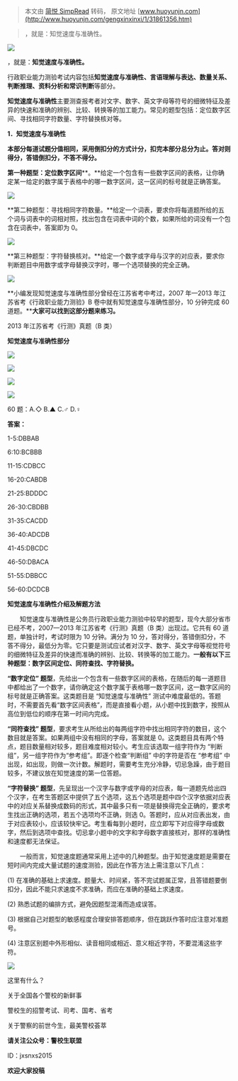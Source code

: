 > 本文由 [简悦 SimpRead](http://ksria.com/simpread/) 转码， 原文地址 [www.huoyunjn.com](http://www.huoyunjn.com/gengxinxinxi/1/31861356.htm)

> ，就是：知觉速度与准确性。

![](https://mmbiz.qpic.cn/mmbiz/Paej9Ly1J3D7KSj8qa0QbLa6Nm2x3wmic5ujU3Uw5hyzWHPXt3sg5A7k4FEKhibjKLQrqKIAibjOiaqafEKl00mLqg/0?wx_fmt=jpeg)

，就是：**知觉速度与准确性。**

行政职业能力测验考试内容包括**知觉速度与准确性、言语理解与表达、数量关系、判断推理、资料分析和常识判断**等部分。

**知觉速度与准确性**主要测查报考者对文字、数字、英文字母等符号的细微特征及差异的快速和准确的辨别、比较、转换等的加工能力。常见的题型包括：定位数字区间、寻找相同字符数量、字符替换核对等。

**1．知觉速度与准确性**

**本部分每道试题分值相同，采用倒扣分的方式计分，扣完本部分总分为止。答对则得分，答错倒扣分，不答不得分。**

**第一种题型：定位数字区间****。**给定一个包含有一些数字区间的表格，让你确定某一给定的数字属于表格中的哪一数字区间，这一区间的标号就是正确答案。 

![](http://mmbiz.qpic.cn/mmbiz_png/Paej9Ly1J3BVPXCI9z6eyOJVzRYD466NQEMichx3qcibkic9B4rl455BTrEZMrpBhcJ9fSCZGMv61GoqpUJpbiclnw/0?wx_fmt=png)

**第二种题型：寻找相同字符数量。**给定一个词表，要求你将每道题所给的五个词与词表中的词相对照，找出包含在词表中词的个数，如果所给的词没有一个包含在词表中，答案即为 0。

![](http://mmbiz.qpic.cn/mmbiz_png/Paej9Ly1J3BVPXCI9z6eyOJVzRYD466NiajUOOzJE1RITbyGMFiaRWqpicIc8dcBviciaNXm963cbmA8icROLiaQSVAmw/0?wx_fmt=png)

**第三种题型：字符替换核对。**给定一个数字或字母与汉字的对应表，要求你判断题目中用数字或字母替换汉字时，哪一个选项替换的完全正确。

![](http://mmbiz.qpic.cn/mmbiz_png/Paej9Ly1J3BVPXCI9z6eyOJVzRYD466NQb7lPzfcQMUzAjWHv88UI6Uibu18dRh53ibiaw1U8icKluhtFvtUgkJt6g/0?wx_fmt=png)

**小编发现知觉速度与准确性部分曾经在江苏省考中考过，2007 年—2013 年江苏省考《行政职业能力测验》B 卷中就有知觉速度与准确性部分，10 分钟完成 60 道题。****大家可以找到这部分题来练习。**

2013 年江苏省考《行测》真题（B 类）

**知觉速度与准确性部分**

![](https://mmbiz.qpic.cn/mmbiz_jpg/Paej9Ly1J3BVPXCI9z6eyOJVzRYD466NRN5oIADsyMZ0mq1tXNKbicH6ibf7Xyp5XlUJMjsgrBNy5leqrfr6rn4g/0?wx_fmt=jpeg)

![](https://mmbiz.qpic.cn/mmbiz_jpg/Paej9Ly1J3BVPXCI9z6eyOJVzRYD466N3kxrAI6tddH6tKqHnDPLWrfpjvh7zav13jyZTOANG0TviaEUTdr7gIw/0?wx_fmt=jpeg)

![](https://mmbiz.qpic.cn/mmbiz_jpg/Paej9Ly1J3BVPXCI9z6eyOJVzRYD466NltDV7Jf1oaXoYhIev1TlxGiaImlu7sS72os1o8X0icEFPY9dSWlM65nw/0?wx_fmt=jpeg)

![](https://mmbiz.qpic.cn/mmbiz_jpg/Paej9Ly1J3BVPXCI9z6eyOJVzRYD466Ng5AEYeXScL3UjF1iawTtOhYbnXRuBCoLZtst2nllNQgnU13XiaUIxh5A/0?wx_fmt=jpeg)

60 题：A.◇ B.▲ C.♂ D.♀

**答案：**

1-5:DBBAB

6:10:BCBBB

11-15:CDBCC

16-20:CABDB

21-25:BDDDC

26-30:CBDBB

31-35:CACDD

36-40:ADCDB

41-45:DBCDC

46-50:DBACA

51-55:DBBCC

56-60:DCDCB

**知觉速度与准确性介绍及解题方法**

　　知觉速度与准确性是公务员行政职业能力测验中较早的题型，现今大部分省市已经不考，2007—2013 年江苏省考《行测》真题（B 类）出现过。它共有 60 道题，单独计时，考试时限为 10 分钟。满分为 10 分，答对得分，答错倒扣分，不答不得分，最低分为零。它只要是测试应试者对汉字、数字、英文字母等视觉符号的细微特征及差异的快速而准确的辨别、比较、转换等的加工能力。**一般有以下三种题型：数字区间定位、同符查找、字符替换。**  
  

**“数字定位” 题型**，先给出一个包含有一些数字区间的表格，在随后的每一道题目中都给出了一个数字，请你确定这个数字属于表格哪一数字区间，这一数字区间的标号就是正确答案。这类题目是 “知觉速度与准确性” 测试中难度最低的。答题时，不需要首先看“数字区间表格”，而是直接看小题，从小题中找到数字，按照从高位到低位的顺序在第一时间内完成。　　　

**“同符查找” 题型**，要求考生从所给出的每两组字符中找出相同字符的数目，这个数目就是答案。如果两组中没有相同的字母，答案就是 0。这类题目具有两个特点，题目数量相对较多，题目难度相对较小。考生应该选取一组字符作为 “判断组”，另一组字符作为“参考组”。即逐个检查“判断组” 中的字符是否在 “参考组” 中出现，如出现，则做一次计数。解题时，需要考生充分冷静，切忌急躁，由于题目较多，不建议放在知觉速度的第一位答题。

**“字符替换” 题型**，先呈现出一个汉字与数字或字母的对应表，每一道题先给出四个汉字，在考生答题区中提供了五个选项，这五个选项是题中四个汉字依据对应表中的对应关系替换成数码的形式，其中最多只有一项是替换得完全正确的，要求考生找出正确的选项，若五个选项均不正确，则选 0。答题时，应从对应表出发，由于对应表较小，应该较快牢记。考生看每到小题时，应立即写下对应得字母或数字，然后到选项中查找。切忌拿小题中的文字和字母数字直接核对，那样的准确性和速度都无法保证。

　　一般而言，知觉速度题通常采用上述中的几种题型。由于知觉速度题是需要在短时间内完成大量试题的速度测验，因此在作答方法上需注意以下几点：

(1) 在准确的基础上求速度。题量大、时间紧，答不完试题属正常，且答错题要倒扣分，因此不能只求速度不求准确，而应在准确的基础上求速度。

(2) 熟悉试题的编排方式，避免因题型混淆而造成误答。

(3) 根据自己对题型的敏感程度合理安排答题顺序，但在跳跃作答时应注意对准题号。

(4) 注意区别题中外形相似、读音相同或相近、意义相近字符，不要混淆这些字符。

![](http://mmbiz.qpic.cn/mmbiz/Paej9Ly1J3BwJgVLm8icc6pL5G46qfibjkrJCHY6EerH2UxP2gEDvNfNvsK6tBnGvxqJuEtqIyjTXj0AubaiavaPw/0?wx_fmt=gif)  

这里有什么？

关于全国各个警校的新鲜事

警校生的招警考试、司考、国考、省考

关于警察的前世今生，最美警校荟萃

**请关注公众号：警校生联盟**  

ID：jxsnxs2015

**欢迎大家投稿**